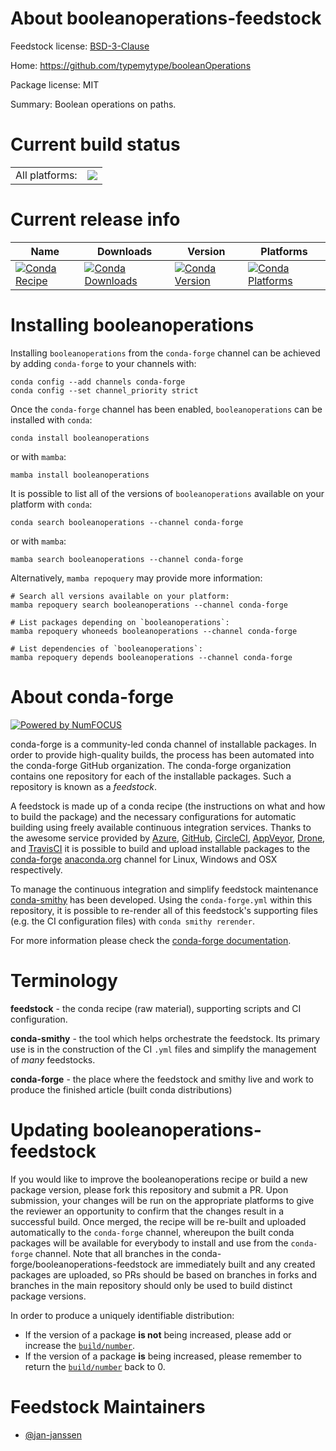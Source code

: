 About booleanoperations-feedstock
=================================

Feedstock license: [BSD-3-Clause](https://github.com/conda-forge/booleanoperations-feedstock/blob/main/LICENSE.txt)

Home: https://github.com/typemytype/booleanOperations

Package license: MIT

Summary: Boolean operations on paths.

Current build status
====================


<table><tr><td>All platforms:</td>
    <td>
      <a href="https://dev.azure.com/conda-forge/feedstock-builds/_build/latest?definitionId=16943&branchName=main">
        <img src="https://dev.azure.com/conda-forge/feedstock-builds/_apis/build/status/booleanoperations-feedstock?branchName=main">
      </a>
    </td>
  </tr>
</table>

Current release info
====================

| Name | Downloads | Version | Platforms |
| --- | --- | --- | --- |
| [![Conda Recipe](https://img.shields.io/badge/recipe-booleanoperations-green.svg)](https://anaconda.org/conda-forge/booleanoperations) | [![Conda Downloads](https://img.shields.io/conda/dn/conda-forge/booleanoperations.svg)](https://anaconda.org/conda-forge/booleanoperations) | [![Conda Version](https://img.shields.io/conda/vn/conda-forge/booleanoperations.svg)](https://anaconda.org/conda-forge/booleanoperations) | [![Conda Platforms](https://img.shields.io/conda/pn/conda-forge/booleanoperations.svg)](https://anaconda.org/conda-forge/booleanoperations) |

Installing booleanoperations
============================

Installing `booleanoperations` from the `conda-forge` channel can be achieved by adding `conda-forge` to your channels with:

```
conda config --add channels conda-forge
conda config --set channel_priority strict
```

Once the `conda-forge` channel has been enabled, `booleanoperations` can be installed with `conda`:

```
conda install booleanoperations
```

or with `mamba`:

```
mamba install booleanoperations
```

It is possible to list all of the versions of `booleanoperations` available on your platform with `conda`:

```
conda search booleanoperations --channel conda-forge
```

or with `mamba`:

```
mamba search booleanoperations --channel conda-forge
```

Alternatively, `mamba repoquery` may provide more information:

```
# Search all versions available on your platform:
mamba repoquery search booleanoperations --channel conda-forge

# List packages depending on `booleanoperations`:
mamba repoquery whoneeds booleanoperations --channel conda-forge

# List dependencies of `booleanoperations`:
mamba repoquery depends booleanoperations --channel conda-forge
```


About conda-forge
=================

[![Powered by
NumFOCUS](https://img.shields.io/badge/powered%20by-NumFOCUS-orange.svg?style=flat&colorA=E1523D&colorB=007D8A)](https://numfocus.org)

conda-forge is a community-led conda channel of installable packages.
In order to provide high-quality builds, the process has been automated into the
conda-forge GitHub organization. The conda-forge organization contains one repository
for each of the installable packages. Such a repository is known as a *feedstock*.

A feedstock is made up of a conda recipe (the instructions on what and how to build
the package) and the necessary configurations for automatic building using freely
available continuous integration services. Thanks to the awesome service provided by
[Azure](https://azure.microsoft.com/en-us/services/devops/), [GitHub](https://github.com/),
[CircleCI](https://circleci.com/), [AppVeyor](https://www.appveyor.com/),
[Drone](https://cloud.drone.io/welcome), and [TravisCI](https://travis-ci.com/)
it is possible to build and upload installable packages to the
[conda-forge](https://anaconda.org/conda-forge) [anaconda.org](https://anaconda.org/)
channel for Linux, Windows and OSX respectively.

To manage the continuous integration and simplify feedstock maintenance
[conda-smithy](https://github.com/conda-forge/conda-smithy) has been developed.
Using the ``conda-forge.yml`` within this repository, it is possible to re-render all of
this feedstock's supporting files (e.g. the CI configuration files) with ``conda smithy rerender``.

For more information please check the [conda-forge documentation](https://conda-forge.org/docs/).

Terminology
===========

**feedstock** - the conda recipe (raw material), supporting scripts and CI configuration.

**conda-smithy** - the tool which helps orchestrate the feedstock.
                   Its primary use is in the construction of the CI ``.yml`` files
                   and simplify the management of *many* feedstocks.

**conda-forge** - the place where the feedstock and smithy live and work to
                  produce the finished article (built conda distributions)


Updating booleanoperations-feedstock
====================================

If you would like to improve the booleanoperations recipe or build a new
package version, please fork this repository and submit a PR. Upon submission,
your changes will be run on the appropriate platforms to give the reviewer an
opportunity to confirm that the changes result in a successful build. Once
merged, the recipe will be re-built and uploaded automatically to the
`conda-forge` channel, whereupon the built conda packages will be available for
everybody to install and use from the `conda-forge` channel.
Note that all branches in the conda-forge/booleanoperations-feedstock are
immediately built and any created packages are uploaded, so PRs should be based
on branches in forks and branches in the main repository should only be used to
build distinct package versions.

In order to produce a uniquely identifiable distribution:
 * If the version of a package **is not** being increased, please add or increase
   the [``build/number``](https://docs.conda.io/projects/conda-build/en/latest/resources/define-metadata.html#build-number-and-string).
 * If the version of a package **is** being increased, please remember to return
   the [``build/number``](https://docs.conda.io/projects/conda-build/en/latest/resources/define-metadata.html#build-number-and-string)
   back to 0.

Feedstock Maintainers
=====================

* [@jan-janssen](https://github.com/jan-janssen/)

